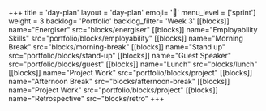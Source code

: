 +++
title = 'day-plan'
layout = 'day-plan'
emoji= '📝'
menu_level = ['sprint']
weight = 3
backlog= 'Portfolio'
backlog_filter= 'Week 3'
[[blocks]]
name="Energiser"
src="blocks/energiser"
[[blocks]]
name="Employability Skills"
src="portfolio/blocks/employability"
[[blocks]]
name="Morning Break"
src="blocks/morning-break"
[[blocks]]
name="Stand up"
src="portfolio/blocks/stand-up"
[[blocks]]
name="Guest Speaker"
src="portfolio/blocks/guest"
[[blocks]]
name="Lunch"
src="blocks/lunch"
[[blocks]]
name="Project Work"
src="portfolio/blocks/project"
[[blocks]]
name="Afternoon Break"
src="blocks/afternoon-break"
[[blocks]]
name="Project Work"
src="portfolio/blocks/project"
[[blocks]]
name="Retrospective"
src="blocks/retro"
+++
